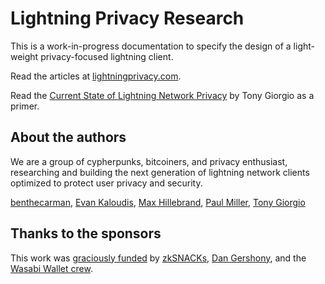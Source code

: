 # Lightning Privacy Research

This is a work-in-progress documentation to specify the design of a light-weight privacy-focused lightning client.

Read the articles at [lightningprivacy.com](https://lightningprivacy.com).

Read the [Current State of Lightning Network Privacy](https://abytesjourney.com/lightning-privacy/) by Tony Giorgio as a primer.

## About the authors

We are a group of cypherpunks, bitcoiners, and privacy enthusiast, researching and building the next generation of lightning network clients optimized to protect user privacy and security.

[benthecarman](https://github.com/benthecarman), [Evan Kaloudis](https://github.com/kaloudis), [Max Hillebrand](https://github.com/maxhillebrand), [Paul Miller](https://github.com/futurepaul), [Tony Giorgio](https://github.com/TonyGiorgio)

## Thanks to the sponsors

This work was [graciously funded](https://blog.wasabiwallet.io/1-11-btc-ln-privacy-grant/) by [zkSNACKs](https://github.com/zksnacks), [Dan Gershony](https://github.com/dangershony), and the [Wasabi Wallet crew](https://wasabiwallet.io).
